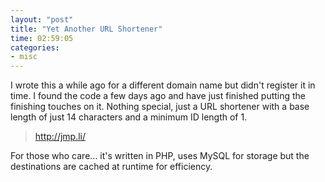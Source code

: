 ```yaml
---
layout: "post"
title: "Yet Another URL Shortener"
time: 02:59:05
categories: 
- misc
---
```

<p>I wrote this a while ago for a different domain name but didn't register it in time. I found the code a few days ago and have just finished putting the finishing touches on it. Nothing special, just a URL shortener with a base length of just 14 characters and a minimum ID length of 1.</p>

<blockquote><a href="http://jmp.li/">http://jmp.li/</a></blockquote>

<p>For those who care... it's written in PHP, uses MySQL for storage but the destinations are cached at runtime for efficiency.</p>